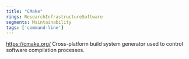 ```yaml
---
title: "CMake"
rings: ResearchInfrastructureSoftware
segments: Maintainability
tags: ['command-line']
---
```

https://cmake.org/
Cross-platform build system generator used to control software compilation processes.
